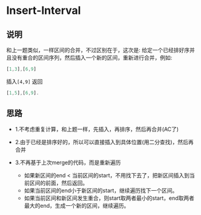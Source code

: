 # Insert-Interval

## 说明

和上一题类似，一样区间的合并，不过区别在于，这次是:
给定一个已经排好序并且没有重合的区间序列，然后插入一个新的区间，重新进行合并，例如:

```js
[1,3],[6,9]
```
插入`[4,9]`
返回

```js
[1,5],[6,9].
```

## 思路

- 1.不考虑重复计算，和上题一样，先插入，再排序，然后再合并(AC了)
- 2.由于已经是排序好的，所以可以直接插入到具体位置(用二分查找)，然后再合并

- 3.不再基于上次merge的代码，而是重新遍历
	- 如果新区间的end < 当前区间的start，不用找下去了，把新区间插入到当前区间的前面，然后返回。
	- 如果当前区间的end小于新区间的start，继续遍历找下一个区间。
	- 如果当前区间和新区间发生重合，则start取两者最小的start，end取两者最大的end，生成一个新的区间，继续遍历。
